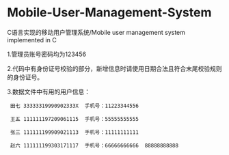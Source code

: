 # Mobile-User-Management-System
C语言实现的移动用户管理系统/Mobile user management system implemented in C


1.管理员账号密码均为123456

2.代码中有身份证号校验的部分，新增信息时请使用日期合法且符合末尾校验规则的身份证号。

3.数据文件中有用的用户信息：

	 田七 33333319990902333X  手机号：11223344556
   
	 王五 111111197209061115  手机号：55555555555
   
	 张三 111111199909021113  手机号：11111111111
   
	 赵六 111111199303171117  手机号：66666666666  88888888888
   
   

